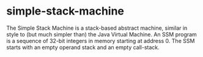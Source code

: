# simple-stack-machine
The Simple Stack Machine is a stack-based abstract machine, similar in style to (but much simpler than) the Java Virtual Machine. An SSM program is a sequence of 32-bit integers in memory starting at address 0. The SSM starts with an empty operand stack and an empty call-stack.
